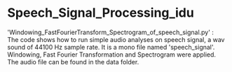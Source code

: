 # Speech_Signal_Processing_idu
'Windowing_FastFourierTransform_Spectrogram_of_speech_signal.py' :                                                                                                     
The code shows how to run simple audio analyses on speech signal, a wav sound of 44100 Hz sample rate. It is a mono file named 'speech_signal'. Windowing, Fast Fourier Transformation and Spectrogram were applied. The audio file can be found in the data folder.
